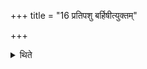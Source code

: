 +++
title = "16 प्रतिपशु बर्हिषीत्युक्तम्"

+++

<details><summary>थिते</summary>

प्रतिपशु बर्हिषीत्युक्तम् १६
</details>
